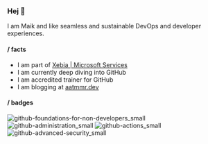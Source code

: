 ### Hej 🖖

I am Maik and like seamless and sustainable DevOps and developer experiences.

#### / facts

- I am part of [Xebia | Microsoft Services](https://xebia.com)
- I am currently deep diving into GitHub
- I am accredited trainer for GitHub
- I am blogging at [aatmmr.dev](https://aatmmr.dev)

#### / badges

![github-foundations-for-non-developers_small](https://github.com/aatmmr/aatmmr/assets/15815012/4af5a126-0010-4d4b-b1d9-b25c64deb2b5)
![github-administration_small](https://github.com/aatmmr/aatmmr/assets/15815012/890d62a5-00c5-44b4-a63b-66544d8b28e9)
![github-actions_small](https://github.com/aatmmr/aatmmr/assets/15815012/c49b5c3b-a083-4d56-bd14-b711c489de56)
![github-advanced-security_small](https://github.com/aatmmr/aatmmr/assets/15815012/de3b5d44-987e-444f-9e0c-a6a0a68b3e7c)
